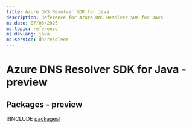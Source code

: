 ```yaml
---
title: Azure DNS Resolver SDK for Java
description: Reference for Azure DNS Resolver SDK for Java
ms.date: 07/03/2025
ms.topic: reference
ms.devlang: java
ms.service: dnsresolver
---
```

# Azure DNS Resolver SDK for Java - preview
## Packages - preview
[!INCLUDE [packages](dns-resolver-index.md)]